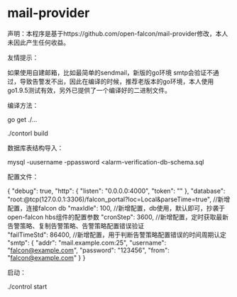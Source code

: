 mail-provider
==========================================================

声明：本程序是基于https://github.com/open-falcon/mail-provider修改，本人未因此产生任何收益。


友情提示：

如果使用自建邮箱，比如最简单的sendmail，新版的go环境 smtp会验证不通过，导致告警发不出，因此在编译的时候，推荐老版本的go环境，本人使用go1.9.5测试有效，另外已提供了一个编译好的二进制文件。

编译方法：

go get ./...


./contorl build

数据库表结构导入：

mysql -uusername -ppassword <alarm-verification-db-schema.sql

配置文件：

{
    "debug": true,
    "http": {
        "listen": "0.0.0.0:4000",
        "token": ""
    },
    "database": "root:@tcp(127.0.0.1:3306)/falcon_portal?loc=Local&parseTime=true", //新增配置，连接falcon db
    "maxIdle": 100, //新增配置，db使用，默认即可，抄袭于open-falcon hbs组件的配置参数
    "cronStep": 3600,  //新增配置，定时获取最新告警策略、复制告警策略、告警策略配置错误验证  
    "failTimeStd": 86400, //新增配置，用于判断告警策略配置错误的时间周期认定
    "smtp": {
        "addr": "mail.example.com:25",
        "username": "falcon@example.com",
        "password": "123456",
        "from": "falcon@example.com"
    }
}

启动：

./control start


 

